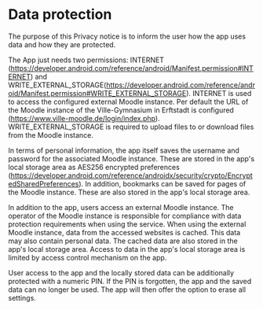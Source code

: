 # Data protection

The purpose of this Privacy notice is to inform the user how the app uses data and how they are protected.

The App just needs two permissions: INTERNET (https://developer.android.com/reference/android/Manifest.permission#INTERNET) and WRITE_EXTERNAL_STORAGE(https://developer.android.com/reference/android/Manifest.permission#WRITE_EXTERNAL_STORAGE). INTERNET is used to access the configured external Moodle instance. Per default the URL of the Moodle instance of the Ville-Gymnasium in Erftstadt is configured (https://www.ville-moodle.de/login/index.php). WRITE_EXTERNAL_STORAGE is required to upload files to or download files from the Moodle instance.

In terms of personal information, the app itself saves the username and password for the associated Moodle instance. These are stored in the app's local storage area as AES256 encrypted preferences (https://developer.android.com/reference/androidx/security/crypto/EncryptedSharedPreferences). In addition, bookmarks can be saved for pages of the Moodle instance. These are also stored in the app's local storage area.

In addition to the app, users access an external Moodle instance. The operator of the Moodle instance is responsible for compliance with data protection requirements when using the service. When using the external Moodle instance, data from the accessed websites is cached. This data may also contain personal data. The cached data are also stored in the app's local storage area. Access to data in the app's local storage area is limited by access control mechanism on the app.

User access to the app and the locally stored data can be additionally protected with a numeric PIN. If the PIN is forgotten, the app and the saved data can no longer be used. The app will then offer the option to erase all settings.
